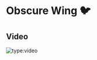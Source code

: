 # Obscure Wing 🐦

## Video

![type:video](https://www.youtube.com/embed/IXZ6kr4VHQw?start=176&end=185)

